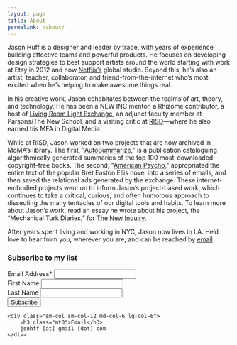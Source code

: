 ```yaml
---
layout: page
title: About
permalink: /about/
---
```


Jason Huff is a designer and leader by trade, with years of experience building effective teams and powerful products. He focuses on developing design strategies to best support artists around the world starting with work at <a hreff="http://www.etsy.com/" alt="Etsy">Etsy</a> in 2012 and now <a href="http://www.netflix.com/" alt="Netflix">Netflix’s</a> global studio. Beyond this, he’s also an artist, teacher, collaborator, and friend-from-the-internet who’s most excited when he’s helping to make awesome things real.

In his creative work, Jason cohabitates between the realms of art, theory, and technology. He has been a NEW INC mentor, a Rhizome contributor, a host of <a href="http://www.livingroomlightexchange.com/lrlxny/" alt="LRLX">Living Room Light Exchange</a>, an adjunct faculty member at Parsons/The New School, and a visiting critic at <a href="https://www.risd.edu/" alt="RISD" title="risd.edu">RISD</a>—where he also earned his MFA in Digital Media.

While at RISD, Jason worked on two projects that are now archived in MoMA’s library. The first, "<a href="http://p-dpa.net/work/autosummarize/">AutoSummarize</a>," is a publication cataloguing algorithmically generated summaries of the top 100 most-downloaded copyright-free books. The second, "<a href="http://p-dpa.net/work/american-psycho/">American Psycho</a>," appropriated the entire text of the popular Bret Easton Ellis novel into a series of emails, and then saved the relational ads generated by the exchange. These internet-embodied projects went on to inform Jason’s project-based work, which continues to take a critical, curious, and often humorous approach to dissecting the many tentacles of our digital tools and habits. To learn more about Jason’s work, read an essay he wrote about his project, the “Mechanical Turk Diaries,” for <a href="https://thenewinquiry.com/serf-boards/" alt="The New Inquiry">The New Inquiry</a>.

After years spent living and working in NYC, Jason now lives in LA. He’d love to hear from you, wherever you are, and can be reached by <a href="mailto:jsnhff+website@gmail.com">email</a>.

<div class="clearfix mt4">
    <div class="sm-col sm-col-12 md-col-6 lg-col-6 mb3">
    <!-- Begin MailChimp Signup Form -->
        <form action="//jason-huff.us5.list-manage.com/subscribe/post?u=7089cac3f4f834fe7a27ad78f&amp;id=f823dc3ba7" method="post" id="mc-embedded-subscribe-form" name="mc-embedded-subscribe-form" class="validate" target="_blank" novalidate>
            <h3 class="mt0">Subscribe to my list</h3>
            <div class="">
                <label for="mce-EMAIL">Email Address*</label>
                <input type="email" value="" name="EMAIL" class="required block mb1 field-light" id="mce-EMAIL">
            </div>
            <div class="">
                <label for="mce-FNAME">First Name </label>
                <input type="text" value="" name="FNAME" class="block mb1 field-light" id="mce-FNAME">
            </div>
            <div class="">
                <label for="mce-LNAME">Last Name </label>
                <input type="text" value="" name="LNAME" class="block mb1 field-light" id="mce-LNAME">
            </div>
            <div id="mce-responses" class="">
                <div class="response" id="mce-error-response" style="display:none"></div>
                <div class="response" id="mce-success-response" style="display:none"></div>
            </div>
            <!-- real people should not fill this in and expect good things - do not remove this or risk form bot signups-->
            <div style="position: absolute; left: -5000px;">
                <input type="text" name="b_7089cac3f4f834fe7a27ad78f_f823dc3ba7" tabindex="-1" value="">
            </div>
            <div class="">
                <input type="submit" value="Subscribe" name="subscribe" id="" class="button black bg-darken-2 mt2">
            </div>
        </form>
    <!--End mc_embed_signup-->
    </div>

    <div class="sm-col sm-col-12 md-col-6 lg-col-6">
        <h3 class="mt0">Email</h3>
        jsnhff [at] gmail [dot] com
    </div>
</div>
